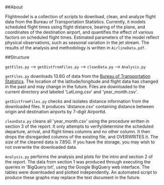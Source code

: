 ##About

Flightmodel is a collection of scripts to download, clean, and analyze flight data from the Bureau of Transportation Statistics. Currently, it models scheduled flight times using flight distance, bearing of the plane, and coordinates of the destination airport, and quantifies the effect of various factors on scheduled flight times.  Estimated parameters of the model reflect physical observations, such as seasonal variation in the jet stream.  The results of the analysis and methodology is written in `AirlineData.pdf`.

##Structure

`getFiles.py` --> `getDistfromFiles.py` --> `cleanData.py` --> `Analysis.py`

`getFiles.py` downloads 13.6G of data from the [Bureau of Transportation Statistics](http://tsdata.bts.gov/).  The location of the latitude/longitude and flight data has changed in the past and may change in the future.  Files are downloaded to the current directory and labeled 'LatLong.csv' and 'year_month.csv'.

`getDistfromFiles.py` checks and isolates distance information from the downloaded files.  It produces 'distance.csv' containing distance between origin and destination airports by 7-digit AirportId.

`cleanData.py` cleans all 'year_month.csv' using the procedure written in section 3 of the report.  It only attempts to verify/determine the scheduled departure, arrival, and flight times columns and no other column.  It then drops the disregarded columns of the existing file, and OVERWRITES it.  The size of the cleaned data is 7.85G. If you have the storage, you may wish to not overwrite the downloaded data.

`Analysis.py` performs the analysis and plots for the intro and section 2 of the report.  The data from section 1 was produced through executing the queries in 'BigQuery.txt', using the Google BigQuery web interface.  The tables were downloaded and plotted independently.  An automated script to produce these graphs may replace the text document in the future.